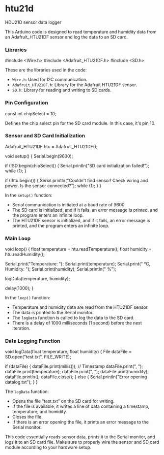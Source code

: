 # htu21d
HDU21D sensor data logger



This Arduino code is designed to read temperature and humidity data from an Adafruit_HTU21DF sensor and log the data to an SD card.

### Libraries

#include <Wire.h>
#include <Adafruit_HTU21DF.h>
#include <SD.h>

These are the libraries used in the code:
- `Wire.h`: Used for I2C communication.
- `Adafruit_HTU21DF.h`: Library for the Adafruit HTU21DF sensor.
- `SD.h`: Library for reading and writing to SD cards.

### Pin Configuration

const int chipSelect = 10;

Defines the chip select pin for the SD card module. In this case, it's pin 10.

### Sensor and SD Card Initialization

Adafruit_HTU21DF htu = Adafruit_HTU21DF();

void setup() {
  Serial.begin(9600);

  if (!SD.begin(chipSelect)) {
    Serial.println("SD card initialization failed!");
    while (1);
  }

  if (!htu.begin()) {
    Serial.println("Couldn't find sensor! Check wiring and power. Is the sensor connected?");
    while (1);
  }
}

In the `setup()` function:
- Serial communication is initiated at a baud rate of 9600.
- The SD card is initialized, and if it fails, an error message is printed, and the program enters an infinite loop.
- The HTU21DF sensor is initialized, and if it fails, an error message is printed, and the program enters an infinite loop.

### Main Loop

void loop() {
  float temperature = htu.readTemperature();
  float humidity = htu.readHumidity();

  Serial.print("Temperature: ");
  Serial.print(temperature);
  Serial.print(" °C, Humidity: ");
  Serial.print(humidity);
  Serial.println(" %");

  logData(temperature, humidity);

  delay(1000);
}

In the `loop()` function:
- Temperature and humidity data are read from the HTU21DF sensor.
- The data is printed to the Serial monitor.
- The `logData` function is called to log the data to the SD card.
- There is a delay of 1000 milliseconds (1 second) before the next iteration.

### Data Logging Function

void logData(float temperature, float humidity) {
  File dataFile = SD.open("test.txt", FILE_WRITE);

  if (dataFile) {
    dataFile.print(millis()); // Timestamp
    dataFile.print(", ");
    dataFile.print(temperature);
    dataFile.print(", ");
    dataFile.print(humidity);
    dataFile.println();
    dataFile.close();
  } else {
    Serial.println("Error opening datalog.txt");
  }
}

The `logData` function:
- Opens the file "test.txt" on the SD card for writing.
- If the file is available, it writes a line of data containing a timestamp, temperature, and humidity.
- Closes the file.
- If there is an error opening the file, it prints an error message to the Serial monitor.

This code essentially reads sensor data, prints it to the Serial monitor, and logs it to an SD card file. Make sure to properly wire the sensor and SD card module according to your hardware setup.
